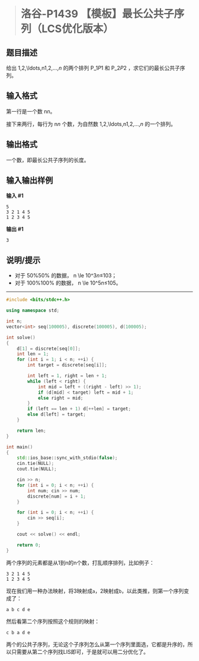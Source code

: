 > # 洛谷-P1439 【模板】最长公共子序列（LCS优化版本）

## 题目描述

给出 1,2,\ldots,n1,2,…,*n* 的两个排列 P_1*P*1 和 P_2*P*2 ，求它们的最长公共子序列。

## 输入格式

第一行是一个数 n*n*。

接下来两行，每行为 n*n* 个数，为自然数 1,2,\ldots,n1,2,…,*n* 的一个排列。

## 输出格式

一个数，即最长公共子序列的长度。

## 输入输出样例

**输入 #1**

```
5 
3 2 1 4 5
1 2 3 4 5
```

**输出 #1**

```
3
```

## 说明/提示

- 对于 50\%50% 的数据， n \le 10^3*n*≤103；
- 对于 100\%100% 的数据， n \le 10^5*n*≤105。

-----

```c++
#include <bits/stdc++.h>

using namespace std;

int n;
vector<int> seq(100005), discrete(100005), d(100005);

int solve()
{
	d[1] = discrete[seq[0]];
	int len = 1;
	for (int i = 1; i < n; ++i) {
		int target = discrete[seq[i]];

		int left = 1, right = len + 1;
		while (left < right) {
			int mid = left + ((right - left) >> 1);
			if (d[mid] < target) left = mid + 1;
			else right = mid;
		}
		if (left == len + 1) d[++len] = target;
		else d[left] = target;
	}

	return len;
}

int main()
{
	std::ios_base::sync_with_stdio(false);
	cin.tie(NULL);
	cout.tie(NULL);

	cin >> n;
	for (int i = 0; i < n; ++i) {
		int num; cin >> num;
		discrete[num] = i + 1;
	}

	for (int i = 0; i < n; ++i) {
		cin >> seq[i];
	}

	cout << solve() << endl;

	return 0;
}
```

两个序列的元素都是从1到n的n个数，打乱顺序排列，比如例子：

```
3 2 1 4 5
1 2 3 4 5
```

现在我们用一种办法映射，将3映射成`a`，2映射成`b`，以此类推，则第一个序列变成了：

```
a b c d e
```

然后看第二个序列按照这个规则的映射：

```
c b a d e
```

两个的公共子序列，无论这个子序列怎么从第一个序列里面选，它都是升序的，所以只需要从第二个序列找LIS即可，于是就可以用二分优化了。

